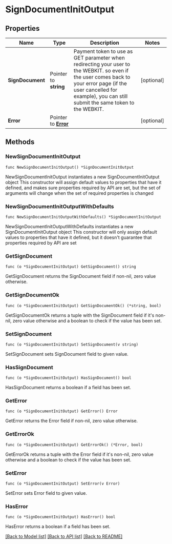 # SignDocumentInitOutput

## Properties

Name | Type | Description | Notes
------------ | ------------- | ------------- | -------------
**SignDocument** | Pointer to **string** | Payment token to use as GET parameter when redirecting your user to the WEBKIT.  so even if the user comes back to your error page (if the user cancelled for example),   you can still submit the same token to the WEBKIT. | [optional] 
**Error** | Pointer to [**Error**](Error.md) |  | [optional] 

## Methods

### NewSignDocumentInitOutput

`func NewSignDocumentInitOutput() *SignDocumentInitOutput`

NewSignDocumentInitOutput instantiates a new SignDocumentInitOutput object
This constructor will assign default values to properties that have it defined,
and makes sure properties required by API are set, but the set of arguments
will change when the set of required properties is changed

### NewSignDocumentInitOutputWithDefaults

`func NewSignDocumentInitOutputWithDefaults() *SignDocumentInitOutput`

NewSignDocumentInitOutputWithDefaults instantiates a new SignDocumentInitOutput object
This constructor will only assign default values to properties that have it defined,
but it doesn't guarantee that properties required by API are set

### GetSignDocument

`func (o *SignDocumentInitOutput) GetSignDocument() string`

GetSignDocument returns the SignDocument field if non-nil, zero value otherwise.

### GetSignDocumentOk

`func (o *SignDocumentInitOutput) GetSignDocumentOk() (*string, bool)`

GetSignDocumentOk returns a tuple with the SignDocument field if it's non-nil, zero value otherwise
and a boolean to check if the value has been set.

### SetSignDocument

`func (o *SignDocumentInitOutput) SetSignDocument(v string)`

SetSignDocument sets SignDocument field to given value.

### HasSignDocument

`func (o *SignDocumentInitOutput) HasSignDocument() bool`

HasSignDocument returns a boolean if a field has been set.

### GetError

`func (o *SignDocumentInitOutput) GetError() Error`

GetError returns the Error field if non-nil, zero value otherwise.

### GetErrorOk

`func (o *SignDocumentInitOutput) GetErrorOk() (*Error, bool)`

GetErrorOk returns a tuple with the Error field if it's non-nil, zero value otherwise
and a boolean to check if the value has been set.

### SetError

`func (o *SignDocumentInitOutput) SetError(v Error)`

SetError sets Error field to given value.

### HasError

`func (o *SignDocumentInitOutput) HasError() bool`

HasError returns a boolean if a field has been set.


[[Back to Model list]](../README.md#documentation-for-models) [[Back to API list]](../README.md#documentation-for-api-endpoints) [[Back to README]](../README.md)


